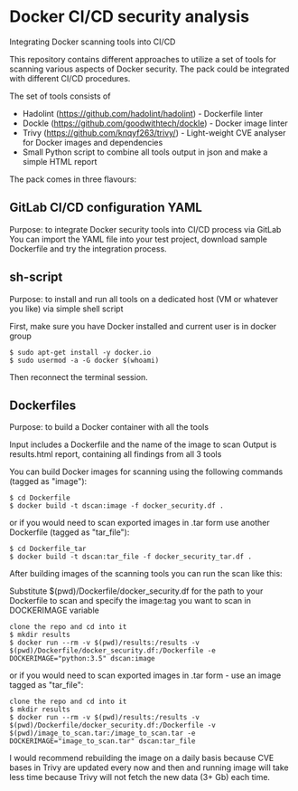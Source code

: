 # Docker CI/CD security analysis
Integrating Docker scanning tools into CI/CD

This repository contains different approaches to utilize a set of tools for scanning various aspects of Docker security.
The pack could be integrated with different CI/CD procedures.

The set of tools consists of 
* Hadolint (https://github.com/hadolint/hadolint) - Dockerfile linter
* Dockle (https://github.com/goodwithtech/dockle) - Docker image linter
* Trivy (https://github.com/knqyf263/trivy/) - Light-weight CVE analyser for Docker images and dependencies
* Small Python script to combine all tools output in json and make a simple HTML report

The pack comes in three flavours:
## GitLab CI/CD configuration YAML

Purpose: to integrate Docker security tools into CI/CD process via GitLab
You can import the YAML file into your test project, download sample Dockerfile and try the integration process.

## sh-script 

Purpose: to install and run all tools on a dedicated host (VM or whatever you like) via simple shell script

First, make sure you have Docker installed and current user is in docker group
```
$ sudo apt-get install -y docker.io
$ sudo usermod -a -G docker $(whoami)
```
  Then reconnect the terminal session.

## Dockerfiles 

  Purpose: to build a Docker container with all the tools

  Input includes a Dockerfile and the name of the image to scan
  Output is results.html report, containing all findings from all 3 tools

  You can build Docker images for scanning using the following commands (tagged as "image"):
```
$ cd Dockerfile
$ docker build -t dscan:image -f docker_security.df .
```
  or if you would need to scan exported images in .tar form use another Dockerfile (tagged as "tar_file"):
```
$ cd Dockerfile_tar
$ docker build -t dscan:tar_file -f docker_security_tar.df .
```

  After building images of the scanning tools you can run the scan like this:

  Substitute $(pwd)/Dockerfile/docker_security.df for the path to your Dockerfile to scan and specify the image:tag you want to scan in DOCKERIMAGE variable
```
clone the repo and cd into it
$ mkdir results
$ docker run --rm -v $(pwd)/results:/results -v $(pwd)/Dockerfile/docker_security.df:/Dockerfile -e DOCKERIMAGE="python:3.5" dscan:image
```
  or if you would need to scan exported images in .tar form - use an image tagged as "tar_file":
```
clone the repo and cd into it
$ mkdir results
$ docker run --rm -v $(pwd)/results:/results -v $(pwd)/Dockerfile/docker_security.df:/Dockerfile -v $(pwd)/image_to_scan.tar:/image_to_scan.tar -e DOCKERIMAGE="image_to_scan.tar" dscan:tar_file
```


I would recommend rebuilding the image on a daily basis because CVE bases in Trivy are updated every now and then and running image will take less time because Trivy will not fetch the new data (3+ Gb) each time.
